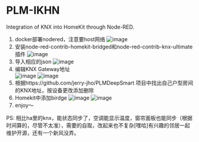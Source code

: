 # PLM-IKHN
Integration of KNX into HomeKit through Node-RED.
1. docker部署nodered，注意要host网络
   ![image](https://github.com/new1943/PLM-IKHN/blob/main/IMG/img_1.png)
2. 安装node-red-contrib-homekit-bridged和node-red-contrib-knx-ultimate插件
   ![image](https://github.com/new1943/PLM-IKHN/blob/main/IMG/img.png)
4. 导入相应的json
   ![image](https://github.com/new1943/PLM-IKHN/blob/main/IMG/WechatIMG1448.jpg)
6. 编辑KNX Gateway地址  
   ![image](https://github.com/new1943/PLM-IKHN/blob/main/IMG/img_2.png)
   ![image](https://github.com/new1943/PLM-IKHN/blob/main/IMG/img_3.png)
7. 根据https://github.com/jerry-jho/PLMDeepSmart 项目中找出自己户型房间的KNX地址，按设备更改添加删除
8. Homekit中添加birdge
   ![image](https://github.com/new1943/PLM-IKHN/blob/main/IMG/img_4.png)
   ![image](https://github.com/new1943/PLM-IKHN/blob/main/IMG/img_5.png)
9. enjoy～


PS: 相比ha里的knx，能状态同步了，空调能显示温度，窗帘面板也能同步（根据时间算的，尽管不太准），需要的自取，改起来也不复杂[嘿哈]有兴趣的邻居一起维护开源，还有一个新风没弄。
